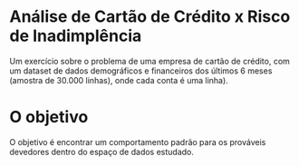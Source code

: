 # Análise de Cartão de Crédito x Risco de Inadimplência
Um exercício sobre o problema de uma empresa de cartão de crédito, com um dataset de dados demográficos e financeiros dos últimos 6 meses (amostra de 30.000 linhas), onde cada conta é uma linha).

# O objetivo
O objetivo é encontrar um comportamento padrão para os prováveis devedores dentro do espaço de dados estudado.
